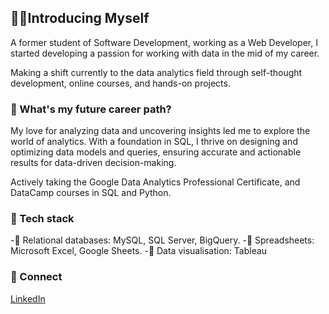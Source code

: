 
## 🕵️‍♂️Introducing Myself

A former student of Software Development, working as a Web Developer, I started developing a passion for working with data in the mid of my career.

Making a shift currently to the data analytics field through self-thought development, online courses, and hands-on projects.

### 📓 What's my future career path?

My love for analyzing data and uncovering insights led me to explore the world of analytics. With a foundation in SQL, I thrive on designing and optimizing data models and queries, ensuring accurate and actionable results for data-driven decision-making.

Actively taking the Google Data Analytics Professional Certificate, and DataCamp courses in SQL and Python.

### 🔩 Tech stack

-🔹 Relational databases: MySQL, SQL Server, BigQuery.
-🔹 Spreadsheets: Microsoft Excel, Google Sheets.
-🔹 Data visualisation: Tableau

### 🔌 Connect
[LinkedIn](linkedin.com/in/david-diaz-cutie-20b187227)
